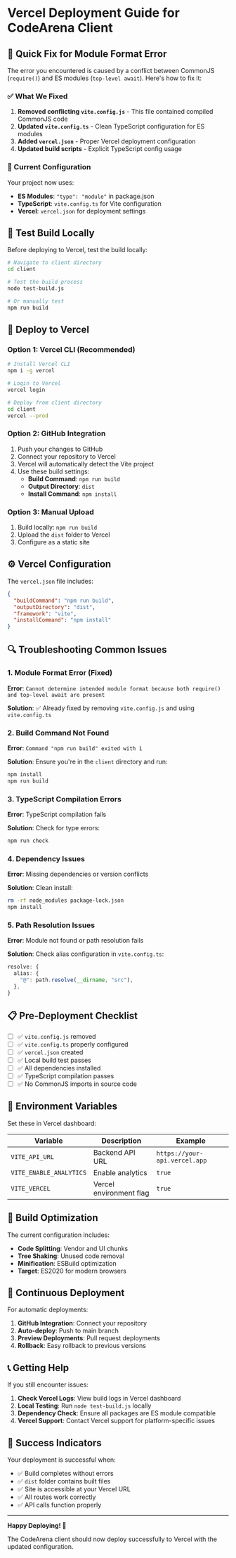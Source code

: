 # Vercel Deployment Guide for CodeArena Client 

## 🚀 Quick Fix for Module Format Error

The error you encountered is caused by a conflict between CommonJS (`require()`) and ES modules (`top-level await`). Here's how to fix it:

### ✅ What We Fixed

1. **Removed conflicting `vite.config.js`** - This file contained compiled CommonJS code
2. **Updated `vite.config.ts`** - Clean TypeScript configuration for ES modules
3. **Added `vercel.json`** - Proper Vercel deployment configuration
4. **Updated build scripts** - Explicit TypeScript config usage

### 🔧 Current Configuration

Your project now uses:
- **ES Modules**: `"type": "module"` in package.json
- **TypeScript**: `vite.config.ts` for Vite configuration
- **Vercel**: `vercel.json` for deployment settings

## 🧪 Test Build Locally

Before deploying to Vercel, test the build locally:

```bash
# Navigate to client directory
cd client

# Test the build process
node test-build.js

# Or manually test
npm run build
```

## 🚀 Deploy to Vercel

### Option 1: Vercel CLI (Recommended)

```bash
# Install Vercel CLI
npm i -g vercel

# Login to Vercel
vercel login

# Deploy from client directory
cd client
vercel --prod
```

### Option 2: GitHub Integration

1. Push your changes to GitHub
2. Connect your repository to Vercel
3. Vercel will automatically detect the Vite project
4. Use these build settings:
   - **Build Command**: `npm run build`
   - **Output Directory**: `dist`
   - **Install Command**: `npm install`

### Option 3: Manual Upload

1. Build locally: `npm run build`
2. Upload the `dist` folder to Vercel
3. Configure as a static site

## ⚙️ Vercel Configuration

The `vercel.json` file includes:

```json
{
  "buildCommand": "npm run build",
  "outputDirectory": "dist",
  "framework": "vite",
  "installCommand": "npm install"
}
```

## 🔍 Troubleshooting Common Issues

### 1. Module Format Error (Fixed)

**Error**: `Cannot determine intended module format because both require() and top-level await are present`

**Solution**: ✅ Already fixed by removing `vite.config.js` and using `vite.config.ts`

### 2. Build Command Not Found

**Error**: `Command "npm run build" exited with 1`

**Solution**: Ensure you're in the `client` directory and run:
```bash
npm install
npm run build
```

### 3. TypeScript Compilation Errors

**Error**: TypeScript compilation fails

**Solution**: Check for type errors:
```bash
npm run check
```

### 4. Dependency Issues

**Error**: Missing dependencies or version conflicts

**Solution**: Clean install:
```bash
rm -rf node_modules package-lock.json
npm install
```

### 5. Path Resolution Issues

**Error**: Module not found or path resolution fails

**Solution**: Check alias configuration in `vite.config.ts`:
```typescript
resolve: {
  alias: {
    "@": path.resolve(__dirname, "src"),
  },
}
```

## 📋 Pre-Deployment Checklist

- [ ] ✅ `vite.config.js` removed
- [ ] ✅ `vite.config.ts` properly configured
- [ ] ✅ `vercel.json` created
- [ ] ✅ Local build test passes
- [ ] ✅ All dependencies installed
- [ ] ✅ TypeScript compilation passes
- [ ] ✅ No CommonJS imports in source code

## 🎯 Environment Variables

Set these in Vercel dashboard:

| Variable | Description | Example |
|----------|-------------|---------|
| `VITE_API_URL` | Backend API URL | `https://your-api.vercel.app` |
| `VITE_ENABLE_ANALYTICS` | Enable analytics | `true` |
| `VITE_VERCEL` | Vercel environment flag | `true` |

## 📱 Build Optimization

The current configuration includes:

- **Code Splitting**: Vendor and UI chunks
- **Tree Shaking**: Unused code removal
- **Minification**: ESBuild optimization
- **Target**: ES2020 for modern browsers

## 🔄 Continuous Deployment

For automatic deployments:

1. **GitHub Integration**: Connect your repository
2. **Auto-deploy**: Push to main branch
3. **Preview Deployments**: Pull request deployments
4. **Rollback**: Easy rollback to previous versions

## 📞 Getting Help

If you still encounter issues:

1. **Check Vercel Logs**: View build logs in Vercel dashboard
2. **Local Testing**: Run `node test-build.js` locally
3. **Dependency Check**: Ensure all packages are ES module compatible
4. **Vercel Support**: Contact Vercel support for platform-specific issues

## 🎉 Success Indicators

Your deployment is successful when:

- ✅ Build completes without errors
- ✅ `dist` folder contains built files
- ✅ Site is accessible at your Vercel URL
- ✅ All routes work correctly
- ✅ API calls function properly

---

**Happy Deploying! 🚀**

The CodeArena client should now deploy successfully to Vercel with the updated configuration. 